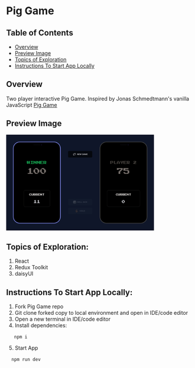 # Pig Game

## Table of Contents

- [Overview](#overview)
- [Preview Image](#preview-image)
- [Topics of Exploration](#topics-of-exploration)
- [Instructions To Start App Locally](#instructions-to-start-app-locally)

## Overview

Two player interactive Pig Game. Inspired by Jonas Schmedtmann's vanilla JavaScript <a href="https://pig-game-v2.netlify.app/">Pig Game</a>

## Preview Image

<img src="public/winnerPagePigGame.png" width="400">

## Topics of Exploration:

1. React
2. Redux Toolkit
3. daisyUI

## Instructions To Start App Locally:

1. Fork Pig Game repo
2. Git clone forked copy to local environment and open in IDE/code editor
3. Open a new terminal in IDE/code editor
4. Install dependencies:

```
   npm i
```

5. Start App

```
  npm run dev
```
